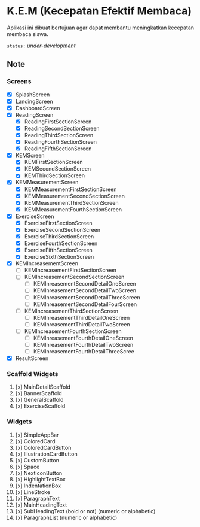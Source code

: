 # K.E.M (Kecepatan Efektif Membaca)

Aplikasi ini dibuat bertujuan agar dapat membantu meningkatkan kecepatan membaca siswa.

`status:` *under-development*

## Note

### Screens

- [x] SplashScreen
- [x] LandingScreen
- [x] DashboardScreen
- [x] ReadingScreen
  - [x] ReadingFirstSectionScreen
  - [x] ReadingSecondSectionScreen
  - [x] ReadingThirdSectionScreen
  - [x] ReadingFourthSectionScreen
  - [x] ReadingFifthSectionScreen
- [x] KEMScreen
  - [x] KEMFirstSectionScreen
  - [x] KEMSecondSectionScreen
  - [x] KEMThirdSectionScreen
- [x] KEMMeasurementScreen
  - [x] KEMMeasurementFirstSectionScreen
  - [x] KEMMeasurementSecondSectionScreen
  - [x] KEMMeasurementThirdSectionScreen
  - [x] KEMMeasurementFourthSectionScreen
- [x] ExerciseScreen
  - [x] ExerciseFirstSectionScreen
  - [x] ExerciseSecondSectionScreen
  - [x] ExerciseThirdSectionScreen
  - [x] ExerciseFourthSectionScreen
  - [x] ExerciseFifthSectionScreen
  - [x] ExerciseSixthSectionScreen
- [x] KEMIncreasementScreen
  - [ ] KEMIncreasementFirstSectionScreen
  - [ ] KEMIncreasementSecondSectionScreen
    - [ ] KEMInreasementSecondDetailOneScreen
    - [ ] KEMInreasementSecondDetailTwoScreen
    - [ ] KEMInreasementSecondDetailThreeScreen
    - [ ] KEMInreasementSecondDetailFourScreen
  - [ ] KEMIncreasementThirdSectionScreen
    - [ ] KEMInreasementThirdDetailOneScreen
    - [ ] KEMInreasementThirdDetailTwoScreen
  - [ ] KEMIncreasementFourthSectionScreen
    - [ ] KEMInreasementFourthDetailOneScreen
    - [ ] KEMInreasementFourthDetailTwoScreen
    - [ ] KEMInreasementFourthDetailThreeScree
- [x] ResultScreen

### Scaffold Widgets

 1. [x] MainDetailScaffold
 2. [x] BannerScaffold
 3. [x] GeneralScaffold
 4. [x] ExerciseScaffold

### Widgets

 1. [x] SimpleAppBar
 1. [x] ColoredCard
 1. [x] ColoredCardButton
 1. [x] IllustrationCardButton
 1. [x] CustomButton
 1. [x] Space
 1. [x] NextIconButton
 1. [x] HighlightTextBox
 1. [x] IndentationBox
 1. [x] LineStroke
 1. [x] ParagraphText
 1. [x] MainHeadingText
 1. [x] SubHeadingText (bold or not) (numeric or alphabetic)
 1. [x] ParagraphList (numeric or alphabetic)
